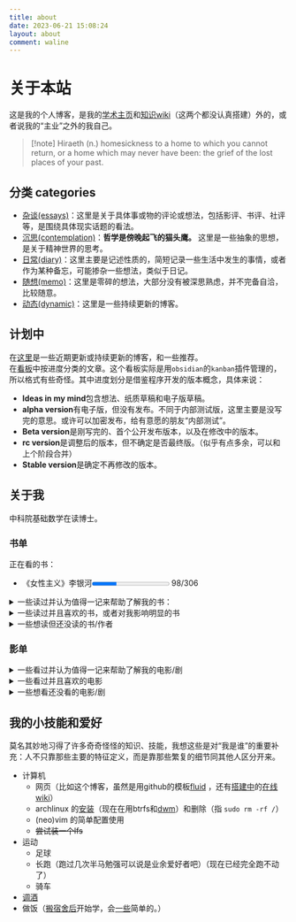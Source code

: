 ```yaml
---
title: about
date: 2023-06-21 15:08:24
layout: about
comment: waline
---
```


# 关于本站

这是我的个人博客，是我的[学术主页](https://hiraethecho.github.io)和[知识wiki](https://hiraethecho.github.io/wiki)（这两个都没认真搭建）外的，或者说我的“主业”之外的我自己。

> [!note] Hiraeth
> (n.) homesickness to a home to which you cannot return, or a home which may never have been: the grief of the lost places of your past.

## 分类 categories

- [杂谈(essays)](/hexo/essays)：这里是关于具体事或物的评论或想法，包括影评、书评、社评等，是围绕具体现实话题的看法。
- [沉思(contemplation)](/hexo/categories/contemplation)：**哲学是傍晚起飞的猫头鹰。** 这里是一些抽象的思想，是关于精神世界的思考。
- [日常(diary)](/hexo/categories/diary)：这里主要是记述性质的，简短记录一些生活中发生的事情，或者作为某种备忘，可能掺杂一些想法，类似于日记。
- [随想(memo)](/hexo/categories/memo)：这里是零碎的想法，大部分没有被深思熟虑，并不完备自洽，比较随意。
- [动态(dynamic)](/hexo/categories/dynamic)：这里是一些持续更新的博客。

## 计划中

在[这里](/hexo/dynamic/update)是一些近期更新或持续更新的博客，和一些推荐。  
在[看板](/hexo/dynamic/kanban)中按进度分类的文章。这个看板实际是用`obsidian`的`kanban`插件管理的，所以格式有些奇怪。其中进度划分是借鉴程序开发的版本概念，具体来说：

- **Ideas in my mind**包含想法、纸质草稿和电子版草稿。
- **alpha version**有电子版，但没有发布。不同于内部测试版，这里主要是没写完的意思。或许可以加密发布，给有意愿的朋友“内部测试”。
- **Beta version**是刚写完的、首个公开发布版本，以及在修改中的版本。
- **rc version**是调整后的版本，但不确定是否最终版。（似乎有点多余，可以和上个阶段合并）
- **Stable version**是确定不再修改的版本。
<!--
下面是按类型分类想写的博客:

- 杂谈
  - 落叶归根 影评
  - 卡夫卡 陀思妥耶夫斯基
  - 哲学入门推荐
  - 关于科学的系列
  - 关于后现代的一个系列
- 沉思
  - 一个理想主义者的辩白
  - 饥饿的死刑犯
- 随想
  - 表演式的伪善
  - mbti看法/whoami
  - linus Richard Matthew Stallman, RMS 开源，自由；技术，政治。
  - fuck linus
-->
## 关于我

中科院基础数学在读博士。  

### 书单

正在看的书：

- 《女性主义》李银河<progress max=306 value=98></progress> 98/306

<details><summary>一些读过并认为值得一记来帮助了解我的书：</summary>

- 知识与爱情
- 悉达多
- 荒原狼
- 死屋手记
- 一只特立独行的猪 （王小波短篇集）
- 娱乐至死
- 乌合之众
- 我们赖以生存的隐喻
- 时髦的空话 2023-10-27
- 三体
- 献给阿尔吉侬的花束
- 事实
- 救猫咪 2023-11-10
- 数学领域中的发明心理学
- 现代艺术150年
- 艺术的故事
- 现代西方哲学史十五讲 张汝伦
- 我们生活在巨大的差距里
- 抑郁症的历史
- 单向度的人 [书评](https://hiraethecho.github.io/wiki/reading/one-dimensional-man)
- 消费社会 2024-03-14
- 工作，消费主义和新穷人 2024-08-09
- 他者的消失
- 论人类不平等的起源和基础
- 家庭、私有制和国家的起源
- 苏菲的世界
- 当尼采哭泣
- 存在主义咖啡馆
- 西方哲学史 罗素
- 月亮与六便士
- 卡夫卡精品集（城堡，一条狗的研究，地洞 等） 2023-11-10
- 寂寞的游戏
- 现代西方哲学新编
- 美丽新世界
- 1984
- 我们
- 动物庄园
- 人类群星闪耀时
- 父权制与资本主义
- 韩寒的大部分小说和杂文集
- 复杂
- 时间简史
- 大宇之形
- 宇宙的琴弦
- 生命是什么
- 物理学的困惑
- 未来五十年
- Just for fun, Linus 自传
</details>

<details><summary>一些读过并且喜欢的书，或者对我影响明显的书</summary>

- 霍乱时期的爱情
- 情人
- 被侮辱与损害的人
- 卡拉马佐夫兄弟
- 白痴 [书评(呓语)](/hexo/memo/idiot)
- 罪与罚
- 群魔
- 西西弗神话
- 鼠疫
- 局外人
- 不能承受的生命之轻
- 卡夫卡短篇《在流放地》《饥饿艺术家》
- 伊凡·伊里奇之死
- 海明威短篇集《乞力马扎罗的雪》
- 西方哲学史十五讲 张志伟
- 存在主义是一种人道主义
- 小王子

</details>

<details><summary>一些想读但还没读的书/作者</summary>

- 诗人的迟缓
- 地下室手记
- 景观社会
- 机械复制时代的艺术品
- 对空演说
- 全球通史
- 在路上
- 疯癫文明史
- 规劝与惩罚
- 科学革命的结构
- 博尔赫斯
- 鲁迅
- 卡夫卡
- 阿多诺
</details>

### 影单

<details><summary>一些看过并认为值得一记来帮助了解我的电影/剧</summary>

- 云图
- 新蝙蝠侠
- 好时光
- 瑞士军刀男
- 甲方乙方
- 瞬息全宇宙
- 从21世纪安全撤离 [影评](/hexo/essays/evacuate)
- 罗小黑战记
- JOJO 动画1-6 漫画飙马野郎
- 动物狂想曲
- 血战钢锯岭
- 现代启示录
- 阿甘正传
- 肖申克的救赎
- 当幸福来敲门
- 幸福终点站
- 白日梦想家
- 遗愿清单
- 八恶人
- 被解放的姜戈
- 降临
- 沙丘
- Mad Max
- 遇见你之前
- 德奥 莫扎特
- 茶馆
- 罗密欧与朱丽叶 （小李子的电影）
- 新奥特曼
- 美国精神病人
- 十二宫
- 奥本海默
- 敦刻尔克
- 1917
- 美丽人生
- 一个名叫欧维的男人决定去死
- 钢琴家
- 布达佩斯大饭店
- 冒牌上尉
- 鸟人
- 了不起的盖茨比
- 伯德小姐
- 小妇人
- 芭比 [影评](/hexo/essays/Barbie)
- 人工智能
- 返老还童
- 普罗米修斯 异形：契约
- 正义联盟导剪版
- V字仇杀队
- 守望者
- 李米的猜想
- 人生大事
- 十二公民
- 钢的琴
- 追凶者也
- 后会无期
- 飞驰人生
- 飞驰人生2 [影评](/hexo/essays/pegasus2)
- 宇宙探索俱乐部
- 一出好戏
- 呆头鹅
- 开罗紫玫瑰
- 业余小偷
- 非强力春药
- 咖啡公社
- 独家新闻
- 午夜巴塞罗那
- 赛末点
- 兰戈
- 朱诺
- 楚门的世界
- 美丽心灵
- 心灵捕手
- 天才不能承受之重
- 无罪的罪人
- 美国丽人
- 斗牛
- 摩登时代
- 沉默的羔羊
- 烈日灼心
- 白日焰火
- 老无所依
- 无名之辈
- 无问西东
- 寄生兽
</details>

<details><summary>一些看过并且喜欢的电影</summary>

- 攻壳机动队 95，无罪，SAC，SSS （2045太垃圾了）
- 模仿游戏
- 知无涯者
- 阿飞正传
- 大鱼
- 两小无猜
- 麦兜故事
- Once
- 爱在黎明破晓前
- 爱在日落黄昏时
- 廊桥遗梦
- 两小无猜
- 机器人瓦力
- 酒精计划
- 困在时间里的父亲
- 落叶归根
- 婚姻故事
<!-- - [婚姻故事](/hexo/essays/marriage) -->
- 红辣椒 千年女优 东京教父 未麻的部屋
- 海边的曼彻斯特
- 搏击俱乐部
- 银翼杀手 银翼杀手：2049
- 2001太空漫游
- EVA TV版，旧剧场版，新剧场版
- 春宵苦短，少女前进吧
- 平家物语：犬王
- Marry and Max
- 一粒沙
- 蝙蝠侠大战超人
- 守望者
- 蜘蛛侠：纵横宇宙
- 全明星超人 红头罩之下 （DC动画）
- 安妮霍尔
- 午夜巴黎
- 子弹横飞百老汇
- 两杆大烟枪
- 偷拐抢骗
- 落水狗
- 低俗小说
- 爆裂鼓手
- 爱乐之城
- 超脱
- 梅尔罗斯
- 犬之力
- 好东西 [影评](/hexo/essays/herstory)
</details>

<details><summary>一些想看还没看的电影/剧</summary>

- 红白蓝三部曲
- 平原上的夏洛克
- 法外之徒
- 宫崎骏

</details>

## 我的小技能和爱好

莫名其妙地习得了许多奇奇怪怪的知识、技能，我想这些是对“我是谁”的重要补充：人不只靠那些主要的特征定义，而是靠那些繁复的细节同其他人区分开来。

- 计算机
  - 网页（比如这个博客，虽然是用github的模板[fluid](https://hexo.fluid-dev.com/) ，还有[搭建中](https://hiraethecho.github.io/wiki/code/3in1wiki)的[在线wiki](https://hiraethecho.github.io/wiki)）
  - archlinux 的[安装](https://hiraethecho.github.io/wiki/code/archinstall/)（现在在用btrfs和[dwm](/hexo/essays/dwm)）和删除（指 `sudo rm -rf /`）
  - (neo)vim 的简单配置使用
  - ~~尝试装一个lfs~~
- 运动
  - 足球
  - 长跑（跑过几次半马勉强可以说是业余爱好者吧）（现在已经完全跑不动了）
  - 骑车
- [调酒](https://hiraethecho.github.io/wiki/life/cocktail/)
- 做饭（[搬宿舍后](/hexo/diary/dormitory)开始学，会[一些](/hexo/diary/cook)简单的。）
